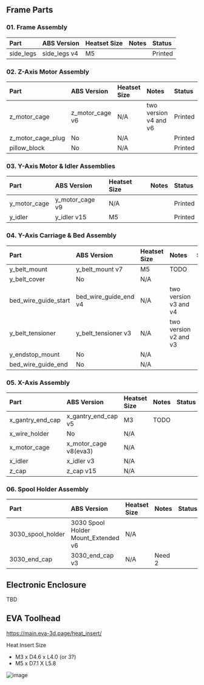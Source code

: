 

## Frame Parts
### 01. Frame Assembly
|Part|ABS Version|Heatset Size|Notes|Status|
|:---|:---|:---|:---|:---|
|side_legs|side_legs v4|M5||Printed|

### 02. Z-Axis Motor Assembly
|Part|ABS Version|Heatset Size|Notes|Status|
|:---|:---|:---|:---|:---|
|z_motor_cage|z_motor_cage v6|N/A|two version v4 and v6|Printed|
|z_motor_cage_plug|No|N/A||Printed|
|pillow_block|No|N/A||Printed|

### 03. Y-Axis Motor & Idler Assemblies
|Part|ABS Version|Heatset Size|Notes|Status|
|:---|:---|:---|:---|:---|
|y_motor_cage|y_motor_cage v9|N/A||Printed|
|y_idler|y_idler v15|M5||Printed|

### 04. Y-Axis Carriage & Bed Assembly
|Part|ABS Version|Heatset Size|Notes|Status|
|:---|:---|:---|:---|:---|
|y_belt_mount|y_belt_mount v7|M5|TODO||
|y_belt_cover|No|N/A|||
|bed_wire_guide_start|bed_wire_guide_end v4|N/A|two version v3 and v4||
|y_belt_tensioner|y_belt_tensioner v3|N/A|two version v2 and v3||
|y_endstop_mount|No|N/A|||
|bed_wire_guide_end|No|N/A|||

### 05. X-Axis Assembly
|Part|ABS Version|Heatset Size|Notes|Status|
|:---|:---|:---|:---|:---|
|x_gantry_end_cap|x_gantry_end_cap v5|M3|TODO||
|x_wire_holder|No|N/A|||
|x_motor_cage|x_motor_cage v8(eva3)|N/A|||
|x_idler|x_idler v3|N/A|||
|z_cap|z_cap v15|N/A|||

### 06. Spool Holder Assembly
|Part|ABS Version|Heatset Size|Notes|Status|
|:---|:---|:---|:---|:---|
|3030_spool_holder|3030 Spool Holder Mount_Extended v6|N/A|||
|3030_end_cap|3030_end_cap v3|N/A|Need 2||

## Electronic Enclosure
TBD

## EVA Toolhead
https://main.eva-3d.page/heat_insert/

Heat Insert Size
- M3 x D4.6 x L4.0 (or 3?)
- M5 x D7.1 X L5.8

![image](https://user-images.githubusercontent.com/35879080/235323233-c2803720-e18b-4864-8136-213eb0818a52.png)

